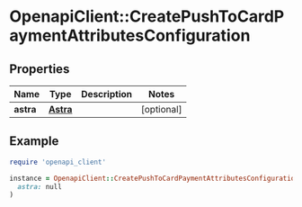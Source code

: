# OpenapiClient::CreatePushToCardPaymentAttributesConfiguration

## Properties

| Name | Type | Description | Notes |
| ---- | ---- | ----------- | ----- |
| **astra** | [**Astra**](Astra.md) |  | [optional] |

## Example

```ruby
require 'openapi_client'

instance = OpenapiClient::CreatePushToCardPaymentAttributesConfiguration.new(
  astra: null
)
```

